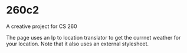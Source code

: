# 260c2
A creative project for CS 260

The page uses an Ip to location translator to get the currnet weather for your location.
Note that it also uses an external stylesheet.
